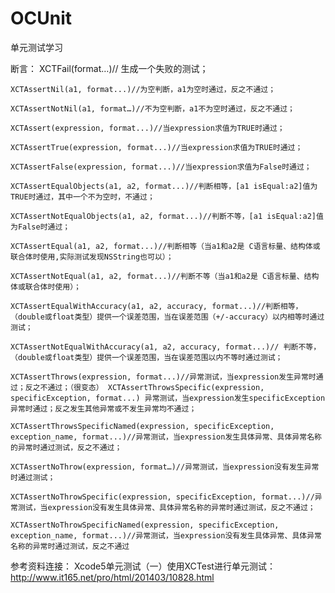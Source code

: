 OCUnit
======

单元测试学习

断言：
    XCTFail(format…)// 生成一个失败的测试；
    
    XCTAssertNil(a1, format...)//为空判断，a1为空时通过，反之不通过；
    
    XCTAssertNotNil(a1, format…)//不为空判断，a1不为空时通过，反之不通过；
    
    XCTAssert(expression, format...)//当expression求值为TRUE时通过；
    
    XCTAssertTrue(expression, format...)//当expression求值为TRUE时通过；
    
    XCTAssertFalse(expression, format...)//当expression求值为False时通过；
    
    XCTAssertEqualObjects(a1, a2, format...)//判断相等，[a1 isEqual:a2]值为TRUE时通过，其中一个不为空时，不通过；
    
    XCTAssertNotEqualObjects(a1, a2, format...)//判断不等，[a1 isEqual:a2]值为False时通过；
    
    XCTAssertEqual(a1, a2, format...)//判断相等（当a1和a2是 C语言标量、结构体或联合体时使用,实际测试发现NSString也可以）；
    
    XCTAssertNotEqual(a1, a2, format...)//判断不等（当a1和a2是 C语言标量、结构体或联合体时使用）；
    
    XCTAssertEqualWithAccuracy(a1, a2, accuracy, format...)//判断相等，（double或float类型）提供一个误差范围，当在误差范围（+/-accuracy）以内相等时通过测试；
    
    XCTAssertNotEqualWithAccuracy(a1, a2, accuracy, format...)// 判断不等，（double或float类型）提供一个误差范围，当在误差范围以内不等时通过测试；
    
    XCTAssertThrows(expression, format...)//异常测试，当expression发生异常时通过；反之不通过；（很变态） XCTAssertThrowsSpecific(expression, specificException, format...) 异常测试，当expression发生specificException异常时通过；反之发生其他异常或不发生异常均不通过；
    
    XCTAssertThrowsSpecificNamed(expression, specificException, exception_name, format...)//异常测试，当expression发生具体异常、具体异常名称的异常时通过测试，反之不通过；
    
    XCTAssertNoThrow(expression, format…)//异常测试，当expression没有发生异常时通过测试；
    
    XCTAssertNoThrowSpecific(expression, specificException, format...)//异常测试，当expression没有发生具体异常、具体异常名称的异常时通过测试，反之不通过；
    
    XCTAssertNoThrowSpecificNamed(expression, specificException, exception_name, format...)//异常测试，当expression没有发生具体异常、具体异常名称的异常时通过测试，反之不通过

参考资料连接：
Xcode5单元测试（一）使用XCTest进行单元测试：http://www.it165.net/pro/html/201403/10828.html


